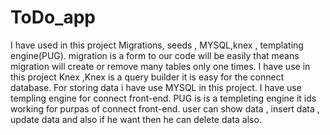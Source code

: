 # ToDo_app

I have used  in this project Migrations, seeds , MYSQL,knex , templating engine(PUG).
migration is a form to our code will be easily that means migration will create or remove many tables only one times.
I have use in this project Knex ,Knex is a query builder it is easy for the connect database.
For storing data i have use MYSQL in this project.
I have use templing engine for connect front-end. PUG is is a templeting engine it ids working for purpas of connect front-end.
user can show data , insert data , update data and also if he want then he can delete data also.
